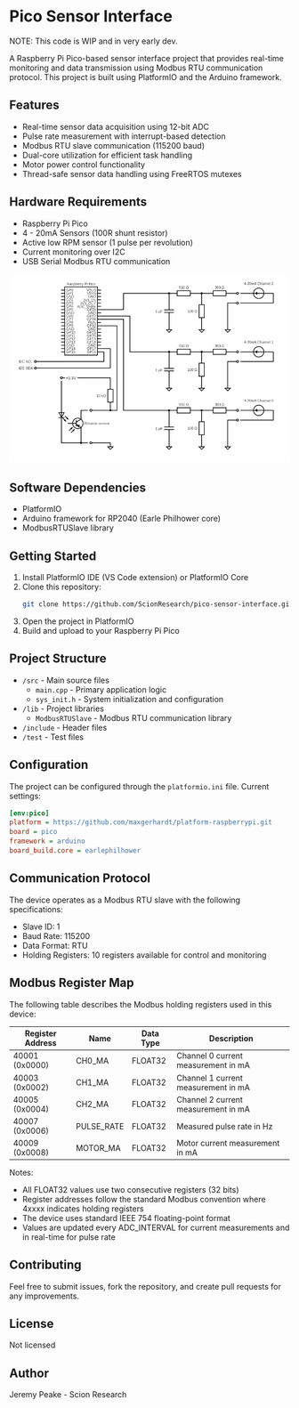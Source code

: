 # Pico Sensor Interface

NOTE: This code is WIP and in very early dev.

A Raspberry Pi Pico-based sensor interface project that provides real-time monitoring and data transmission using Modbus RTU communication protocol. This project is built using PlatformIO and the Arduino framework.

## Features

- Real-time sensor data acquisition using 12-bit ADC
- Pulse rate measurement with interrupt-based detection
- Modbus RTU slave communication (115200 baud)
- Dual-core utilization for efficient task handling
- Motor power control functionality
- Thread-safe sensor data handling using FreeRTOS mutexes

## Hardware Requirements

- Raspberry Pi Pico
- 4 - 20mA Sensors (100R shunt resistor)
- Active low RPM sensor (1 pulse per revolution)
- Current monitoring over I2C
- USB Serial Modbus RTU communication

![Basic circuit diagram](/schematic/circuit.png)

## Software Dependencies

- PlatformIO
- Arduino framework for RP2040 (Earle Philhower core)
- ModbusRTUSlave library

## Getting Started

1. Install PlatformIO IDE (VS Code extension) or PlatformIO Core
2. Clone this repository:
   ```bash
   git clone https://github.com/ScionResearch/pico-sensor-interface.git
   ```
3. Open the project in PlatformIO
4. Build and upload to your Raspberry Pi Pico

## Project Structure

- `/src` - Main source files
  - `main.cpp` - Primary application logic
  - `sys_init.h` - System initialization and configuration
- `/lib` - Project libraries
  - `ModbusRTUSlave` - Modbus RTU communication library
- `/include` - Header files
- `/test` - Test files

## Configuration

The project can be configured through the `platformio.ini` file. Current settings:

```ini
[env:pico]
platform = https://github.com/maxgerhardt/platform-raspberrypi.git
board = pico
framework = arduino
board_build.core = earlephilhower
```

## Communication Protocol

The device operates as a Modbus RTU slave with the following specifications:
- Slave ID: 1
- Baud Rate: 115200
- Data Format: RTU
- Holding Registers: 10 registers available for control and monitoring

## Modbus Register Map

The following table describes the Modbus holding registers used in this device:

| Register Address | Name | Data Type | Description |
|-----------------|------|------------|-------------|
| 40001 (0x0000) | CH0_MA | FLOAT32 | Channel 0 current measurement in mA |
| 40003 (0x0002) | CH1_MA | FLOAT32 | Channel 1 current measurement in mA |
| 40005 (0x0004) | CH2_MA | FLOAT32 | Channel 2 current measurement in mA |
| 40007 (0x0006) | PULSE_RATE | FLOAT32 | Measured pulse rate in Hz |
| 40009 (0x0008) | MOTOR_MA | FLOAT32 | Motor current measurement in mA |

Notes:
- All FLOAT32 values use two consecutive registers (32 bits)
- Register addresses follow the standard Modbus convention where 4xxxx indicates holding registers
- The device uses standard IEEE 754 floating-point format
- Values are updated every ADC_INTERVAL for current measurements and in real-time for pulse rate

## Contributing

Feel free to submit issues, fork the repository, and create pull requests for any improvements.

## License

Not licensed

## Author

Jeremy Peake - Scion Research
